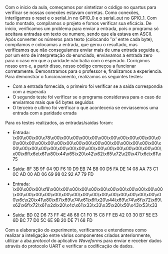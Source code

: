 Com o inicio da aula, começamos por sintetizar o código no quartus para verificar se nossas conexões estavam corretas. Como conexões, interligamos o reset e o serial_in no GPIO_0 e o serial_out no GPIO_1. Com tudo montado, compilamos o projeto e fomos verificar sua eficácia. De inicio, verificamos um problema para enviar a entrada, pois o programa só aceitava entradas em texto ou numero, sendo que ela estava em ASCII. Após converter os números para texto (colocando '\x' entre cada byte), compilamos e colocamas a entrada, que gerou o resultado, mas verificamos que não conseguiamos enviar mais de uma entrada seguida e, por um erro de interpretação do enunciado, enviavamos a entrada zero para o caso em que a paridade não batia com o esperado. Corrigimos nosso erro e, a partir disso, nosso código começou a funcionar corretamente. Demonstramos para o professor e, finalizamos a experiencia.
Para demonstrar o funcionamento, realizamos os seguintes testes:
- Com a entrada fornecida, o primeiro foi verificar se a saida correspondia com a esperada
- O segundo teste foi verificar se o programa considerava para o caso de enviarmos mais que 64 bytes seguidos
- O terceiro e ultimo foi verificar o que aconteceria se enviassemos uma entrada com a paridade errada

Para os testes realizados, as entradas/saidas foram:
- Entrada: \x00\x00\x00\x78\x00\x00\x00\x00\x00\x00\x00\x00\x00\x00\x00\x00\x00\x00\x00\x00\x00\x00\x00\x00\x00\x00\x00\x00\x00\x00\x00\x00\x00\x00\x00\x00\x00\x00\x00\x00\x00\x00\x00\x00\x00\x00\x00\x00\x6f\x6e\x61\x80\x44\x65\x20\x42\x62\x65\x72\x20\x47\x6c\x61\x75
- Saida:
8F 3B 9F 04 9D F6 10 D9 EB 74 B8 00 D5 FA DE 14 08 AA 73 C1 0C AD 00 AD 06 69 98 02 92 A7 79 FD 

- Entrada: \x00\x00\x00\xf8\x00\x00\x00\x00\x00\x00\x00\x00\x00\x00\x00\x00\x00\x00\x00\x00\x00\x00\x00\x00\x00\x00\x00\x00\x00\x00\x00\x00\x6c\x20\x41\x80\x67\x69\x74\x61\x6f\x20\x44\x69\x74\x6f\x72\x69\x62\x6f\x72\x61\x2d\x20\x4c\x61\x33\x33\x35\x20\x50\x43\x53\x33
- Saida:
BD 02 D6 73 FF 4E 48 68 C1 F0 15 C8 FF EB 42 03 30 B7 5E E3 6D BC 77 D0 5C 6E 9B 20 DE 71 68 FD

Com a elaboração do experimento, verificamos e entendemos como realizar a inteligação entre vários componentes criados anteriormente, utilizar a aba _protocol_ do aplicativo _Waveforms_ para enviar e receber dados através do protocolo UART e verificar a codificação de dados.
